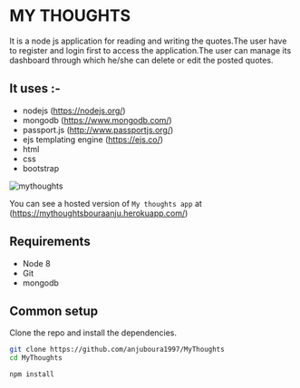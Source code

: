 # MY THOUGHTS

<p>It is a node js application for reading and writing the quotes.The user have to register and login first to access the application.The user can manage its dashboard through which he/she can delete or edit the posted quotes.</p>
 
## It uses :-
* nodejs (https://nodejs.org/)
* mongodb (https://www.mongodb.com/)
* passport.js (http://www.passportjs.org/)
* ejs templating engine (https://ejs.co/)
* html 
* css 
* bootstrap

![mythoughts](https://user-images.githubusercontent.com/44833963/56863770-118fcd00-69d8-11e9-8efa-c934f5edbd79.png)

You can see a hosted version of `My thoughts app` at (https://mythoughtsbouraanju.herokuapp.com/)
## Requirements

* Node 8
* Git
* mongodb

## Common setup

Clone the repo and install the dependencies.

```bash
git clone https://github.com/anjuboura1997/MyThoughts
cd MyThoughts
```

```bash
npm install
```

